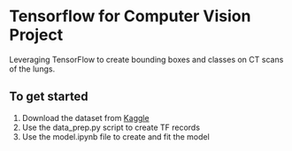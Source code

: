 # Tensorflow for Computer Vision Project
Leveraging TensorFlow to create bounding boxes and classes on CT scans of the lungs.

## To get started
1. Download the dataset from [Kaggle](https://www.kaggle.com/datasets/hgunraj/covidxct)
2. Use the data_prep.py script to create TF records
3. Use the model.ipynb file to create and fit the model
